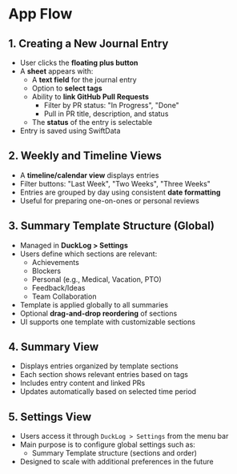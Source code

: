 # App Flow

## 1. Creating a New Journal Entry

- User clicks the **floating plus button**
- A **sheet** appears with:
  - A **text field** for the journal entry
  - Option to **select tags**
  - Ability to **link GitHub Pull Requests**
    - Filter by PR status: "In Progress", "Done"
    - Pull in PR title, description, and status
  - The **status** of the entry is selectable
- Entry is saved using SwiftData

## 2. Weekly and Timeline Views

- A **timeline/calendar view** displays entries
- Filter buttons: "Last Week", "Two Weeks", "Three Weeks"
- Entries are grouped by day using consistent **date formatting**
- Useful for preparing one-on-ones or personal reviews

## 3. Summary Template Structure (Global)

- Managed in **DuckLog > Settings**
- Users define which sections are relevant:
  - Achievements
  - Blockers
  - Personal (e.g., Medical, Vacation, PTO)
  - Feedback/Ideas
  - Team Collaboration
- Template is applied globally to all summaries
- Optional **drag-and-drop reordering** of sections
- UI supports one template with customizable sections

## 4. Summary View

- Displays entries organized by template sections
- Each section shows relevant entries based on tags
- Includes entry content and linked PRs
- Updates automatically based on selected time period

## 5. Settings View

- Users access it through `DuckLog > Settings` from the menu bar
- Main purpose is to configure global settings such as:
  - Summary Template structure (sections and order)
- Designed to scale with additional preferences in the future